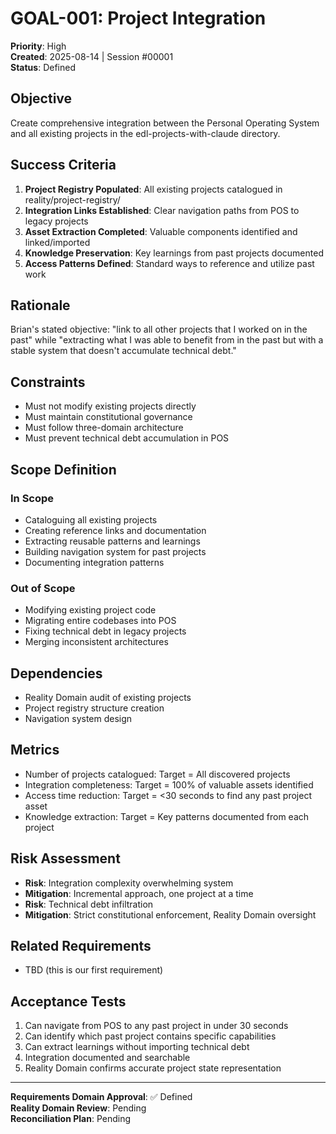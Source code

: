 # GOAL-001: Project Integration
**Priority**: High  
**Created**: 2025-08-14 | Session #00001  
**Status**: Defined  

## Objective
Create comprehensive integration between the Personal Operating System and all existing projects in the edl-projects-with-claude directory.

## Success Criteria
1. **Project Registry Populated**: All existing projects catalogued in reality/project-registry/
2. **Integration Links Established**: Clear navigation paths from POS to legacy projects
3. **Asset Extraction Completed**: Valuable components identified and linked/imported
4. **Knowledge Preservation**: Key learnings from past projects documented
5. **Access Patterns Defined**: Standard ways to reference and utilize past work

## Rationale
Brian's stated objective: "link to all other projects that I worked on in the past" while "extracting what I was able to benefit from in the past but with a stable system that doesn't accumulate technical debt."

## Constraints
- Must not modify existing projects directly
- Must maintain constitutional governance 
- Must follow three-domain architecture
- Must prevent technical debt accumulation in POS

## Scope Definition

### In Scope
- Cataloguing all existing projects
- Creating reference links and documentation
- Extracting reusable patterns and learnings
- Building navigation system for past projects
- Documenting integration patterns

### Out of Scope
- Modifying existing project code
- Migrating entire codebases into POS
- Fixing technical debt in legacy projects
- Merging inconsistent architectures

## Dependencies
- Reality Domain audit of existing projects
- Project registry structure creation
- Navigation system design

## Metrics
- Number of projects catalogued: Target = All discovered projects
- Integration completeness: Target = 100% of valuable assets identified
- Access time reduction: Target = <30 seconds to find any past project asset
- Knowledge extraction: Target = Key patterns documented from each project

## Risk Assessment
- **Risk**: Integration complexity overwhelming system
- **Mitigation**: Incremental approach, one project at a time
- **Risk**: Technical debt infiltration
- **Mitigation**: Strict constitutional enforcement, Reality Domain oversight

## Related Requirements
- TBD (this is our first requirement)

## Acceptance Tests
1. Can navigate from POS to any past project in under 30 seconds
2. Can identify which past project contains specific capabilities
3. Can extract learnings without importing technical debt
4. Integration documented and searchable
5. Reality Domain confirms accurate project state representation

---

**Requirements Domain Approval**: ✅ Defined  
**Reality Domain Review**: Pending  
**Reconciliation Plan**: Pending  